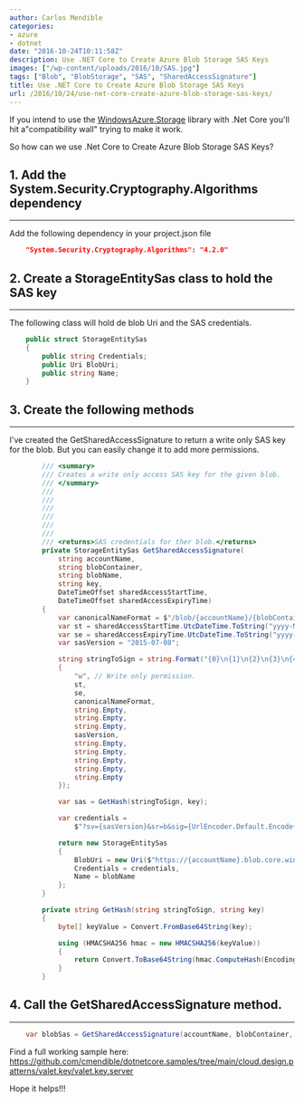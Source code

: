 ```yaml
---
author: Carlos Mendible
categories:
- azure
- dotnet
date: "2016-10-24T10:11:58Z"
description: Use .NET Core to Create Azure Blob Storage SAS Keys
images: ["/wp-content/uploads/2016/10/SAS.jpg"]
tags: ["Blob", "BlobStorage", "SAS", "SharedAccessSignature"]
title: Use .NET Core to Create Azure Blob Storage SAS Keys
url: /2016/10/24/use-net-core-create-azure-blob-storage-sas-keys/
---
```

If you intend to use the <a href="https://www.nuget.org/packages/WindowsAzure.Storage/" target="_blank">WindowsAzure.Storage</a> library with .Net Core you'll hit a"compatibility wall" trying to make it work.

So how can we use .Net Core to Create Azure Blob Storage SAS Keys?

## 1. Add the System.Security.Cryptography.Algorithms dependency
---
Add the following dependency in your project.json file
    
``` json
    "System.Security.Cryptography.Algorithms": "4.2.0"
```
## 2. Create a StorageEntitySas class to hold the SAS key
---
The following class will hold de blob Uri and the SAS credentials.
    
``` csharp
    public struct StorageEntitySas
    {
        public string Credentials;
        public Uri BlobUri;
        public string Name;
    }
```

## 3. Create the following methods
---
I've created the GetSharedAccessSignature to return a write only SAS key for the blob. But you can easily change it to add more permissions.
    
``` csharp
        /// <summary>
        /// Creates a write only access SAS key for the given blob.
        /// </summary>
        /// 
        /// 
        /// 
        /// 
        /// 
        /// 
        /// <returns>SAS credentials for ther blob.</returns>    
        private StorageEntitySas GetSharedAccessSignature(
            string accountName,
            string blobContainer,
            string blobName,
            string key,
            DateTimeOffset sharedAccessStartTime,
            DateTimeOffset sharedAccessExpiryTime)
        {
            var canonicalNameFormat = $"/blob/{accountName}/{blobContainer}/{blobName}";
            var st = sharedAccessStartTime.UtcDateTime.ToString("yyyy-MM-ddTHH:mm:ssZ");
            var se = sharedAccessExpiryTime.UtcDateTime.ToString("yyyy-MM-ddTHH:mm:ssZ");
            var sasVersion = "2015-07-08";

            string stringToSign = string.Format("{0}\n{1}\n{2}\n{3}\n{4}\n{5}\n{6}\n{7}\n{8}\n{9}\n{10}\n{11}\n{12}", new object[]
            {
                "w", // Write only permission.
                st,
                se,
                canonicalNameFormat,
                string.Empty,
                string.Empty,
                string.Empty,
                sasVersion,
                string.Empty,
                string.Empty,
                string.Empty,
                string.Empty,
                string.Empty
            });

            var sas = GetHash(stringToSign, key);

            var credentials =
                $"?sv={sasVersion}&sr=b&sig={UrlEncoder.Default.Encode(sas)}&st={UrlEncoder.Default.Encode(st)}&se={UrlEncoder.Default.Encode(se)}&sp=w";

            return new StorageEntitySas
            {
                BlobUri = new Uri($"https://{accountName}.blob.core.windows.net/{blobContainer}/{blobName}"),
                Credentials = credentials,
                Name = blobName
            };
        }

        private string GetHash(string stringToSign, string key)
        {
            byte[] keyValue = Convert.FromBase64String(key);

            using (HMACSHA256 hmac = new HMACSHA256(keyValue))
            {
                return Convert.ToBase64String(hmac.ComputeHash(Encoding.UTF8.GetBytes(stringToSign)));
            }
        }
```

## 4. Call the GetSharedAccessSignature method.
---  

``` csharp
    var blobSas = GetSharedAccessSignature(accountName, blobContainer, blobName, storageKey, sharedAccessStartTime, sharedAccessExpiryTime);
```

Find a full working sample here: <a href="https://github.com/cmendible/dotnetcore.samples/tree/main/cloud.design.patterns/valet.key/valet.key.server" target="_blank">https://github.com/cmendible/dotnetcore.samples/tree/main/cloud.design.patterns/valet.key/valet.key.server</a>

Hope it helps!!!